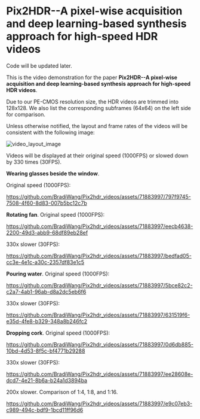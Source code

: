 # Pix2HDR--A pixel-wise acquisition and deep learning-based synthesis approach for high-speed HDR videos

Code will be updated later.

This is the video demonstration for the paper **Pix2HDR--A pixel-wise acquisition and deep learning-based synthesis approach for high-speed HDR videos**. 

Due to our PE-CMOS resolution size, the HDR videos are trimmed into 128x128. We also list the corresponding subframes (64x64) on the left side for comparison. 

Unless otherwise notified, the layout and frame rates of the videos will be consistent with the following image:

![video_layout_image](https://github.com/BradiWang/Pix2hdr_videos/assets/71883997/739ceb31-3451-4ede-9d4b-56886aaa295c)

Videos will be displayed at their original speed (1000FPS) or slowed down by 330 times (30FPS).


**Wearing glasses beside the window**. 

Original speed (1000FPS):

https://github.com/BradiWang/Pix2hdr_videos/assets/71883997/797f9745-7508-4f60-8d83-007b5bc12c7b

**Rotating fan**. 
Original speed (1000FPS):

https://github.com/BradiWang/Pix2hdr_videos/assets/71883997/eecb4638-2200-49d3-abb9-68df89eb28ef

330x slower (30FPS):

https://github.com/BradiWang/Pix2hdr_videos/assets/71883997/bedfad05-cc3e-4e1c-a30c-2357df83e1c5

**Pouring water**. 
Original speed (1000FPS): 

https://github.com/BradiWang/Pix2hdr_videos/assets/71883997/5bce82c2-c2a7-4ab1-96ab-d8a2dc5eb6f6

330x slower (30FPS):

https://github.com/BradiWang/Pix2hdr_videos/assets/71883997/631519f6-e35d-4fe8-b329-348a8b246fc2

**Dropping cork**. 
Original speed (1000FPS): 

https://github.com/BradiWang/Pix2hdr_videos/assets/71883997/0d6db885-10bd-4d53-8f5c-bf4771b29288

330x slower (30FPS):

https://github.com/BradiWang/Pix2hdr_videos/assets/71883997/ee28608e-dcd7-4e21-8b6a-b24a1d3894ba





200x slower. Comparison of 1:4, 1:8, and 1:16.

https://github.com/BradiWang/Pix2hdr_videos/assets/71883997/e9c07eb3-c989-494c-bdf9-1bcd11ff96d6
